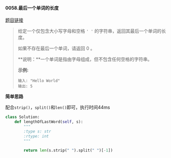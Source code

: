 #### 0058.最后一个单词的长度
[题目链接](https://leetcode-cn.com/problems/length-of-last-word/)
> 给定一个仅包含大小写字母和空格 `' '` 的字符串，返回其最后一个单词的长度。
>
> 如果不存在最后一个单词，请返回 0 。
>
> **说明：**一个单词是指由字母组成，但不包含任何空格的字符串。
>
> **示例:**
>
> ```
> 输入: "Hello World"
> 输出: 5
> ```

**简单思路**

配合```strip()```，```split()```和```len()```即可，执行时间44ms

```python
class Solution:
    def lengthOfLastWord(self, s):
        """
        :type s: str
        :rtype: int
        """
        
        return len(s.strip(" ").split(" ")[-1])
```

